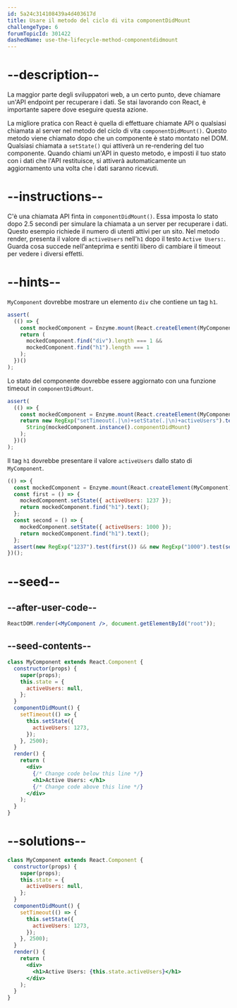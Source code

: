```yaml
---
id: 5a24c314108439a4d403617d
title: Usare il metodo del ciclo di vita componentDidMount
challengeType: 6
forumTopicId: 301422
dashedName: use-the-lifecycle-method-componentdidmount
---
```


# --description--

La maggior parte degli sviluppatori web, a un certo punto, deve chiamare un'API endpoint per recuperare i dati. Se stai lavorando con React, è importante sapere dove eseguire questa azione.

La migliore pratica con React è quella di effettuare chiamate API o qualsiasi chiamata al server nel metodo del ciclo di vita `componentDidMount()`. Questo metodo viene chiamato dopo che un componente è stato montato nel DOM. Qualsiasi chiamata a `setState()` qui attiverà un re-rendering del tuo componente. Quando chiami un'API in questo metodo, e imposti il tuo stato con i dati che l'API restituisce, si attiverà automaticamente un aggiornamento una volta che i dati saranno ricevuti.

# --instructions--

C'è una chiamata API finta in `componentDidMount()`. Essa imposta lo stato dopo 2.5 secondi per simulare la chiamata a un server per recuperare i dati. Questo esempio richiede il numero di utenti attivi per un sito. Nel metodo render, presenta il valore di `activeUsers` nell'`h1` dopo il testo `Active Users:`. Guarda cosa succede nell'anteprima e sentiti libero di cambiare il timeout per vedere i diversi effetti.

# --hints--

`MyComponent` dovrebbe mostrare un elemento `div` che contiene un tag `h1`.

```js
assert(
  (() => {
    const mockedComponent = Enzyme.mount(React.createElement(MyComponent));
    return (
      mockedComponent.find("div").length === 1 &&
      mockedComponent.find("h1").length === 1
    );
  })()
);
```

Lo stato del componente dovrebbe essere aggiornato con una funzione timeout in `componentDidMount`.

```js
assert(
  (() => {
    const mockedComponent = Enzyme.mount(React.createElement(MyComponent));
    return new RegExp("setTimeout(.|\n)+setState(.|\n)+activeUsers").test(
      String(mockedComponent.instance().componentDidMount)
    );
  })()
);
```

Il tag `h1` dovrebbe presentare il valore `activeUsers` dallo stato di `MyComponent`.

```js
(() => {
  const mockedComponent = Enzyme.mount(React.createElement(MyComponent));
  const first = () => {
    mockedComponent.setState({ activeUsers: 1237 });
    return mockedComponent.find("h1").text();
  };
  const second = () => {
    mockedComponent.setState({ activeUsers: 1000 });
    return mockedComponent.find("h1").text();
  };
  assert(new RegExp("1237").test(first()) && new RegExp("1000").test(second()));
})();
```

# --seed--

## --after-user-code--

```jsx
ReactDOM.render(<MyComponent />, document.getElementById("root"));
```

## --seed-contents--

```jsx
class MyComponent extends React.Component {
  constructor(props) {
    super(props);
    this.state = {
      activeUsers: null,
    };
  }
  componentDidMount() {
    setTimeout(() => {
      this.setState({
        activeUsers: 1273,
      });
    }, 2500);
  }
  render() {
    return (
      <div>
        {/* Change code below this line */}
        <h1>Active Users: </h1>
        {/* Change code above this line */}
      </div>
    );
  }
}
```

# --solutions--

```jsx
class MyComponent extends React.Component {
  constructor(props) {
    super(props);
    this.state = {
      activeUsers: null,
    };
  }
  componentDidMount() {
    setTimeout(() => {
      this.setState({
        activeUsers: 1273,
      });
    }, 2500);
  }
  render() {
    return (
      <div>
        <h1>Active Users: {this.state.activeUsers}</h1>
      </div>
    );
  }
}
```
